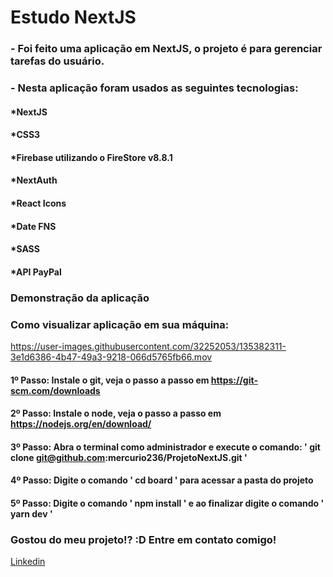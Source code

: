 # Estudo NextJS



### - Foi feito uma aplicação em NextJS, o projeto é para gerenciar tarefas do usuário.


### - Nesta aplicação foram usados as seguintes tecnologias:

#### *NextJS
#### *CSS3
#### *Firebase utilizando o FireStore v8.8.1
#### *NextAuth
#### *React Icons
#### *Date FNS
#### *SASS
#### *API PayPal


### Demonstração da aplicação




### Como visualizar aplicação em sua máquina:
https://user-images.githubusercontent.com/32252053/135382311-3e1d6386-4b47-49a3-9218-066d5765fb66.mov


#### 1º Passo: Instale o git, veja o passo a passo em https://git-scm.com/downloads
#### 2º Passo: Instale o node, veja o passo a passo em https://nodejs.org/en/download/
#### 3º Passo: Abra o terminal como administrador e execute o comando: ' git clone git@github.com:mercurio236/ProjetoNextJS.git '
#### 4º Passo: Digite o comando ' cd board ' para acessar a pasta do projeto
#### 5º Passo: Digite o comando ' npm install ' e ao finalizar digite o comando ' yarn dev '



### Gostou do meu projeto!? :D Entre em contato comigo! 
[Linkedin](https://www.linkedin.com/in/arley-souto-83764915a/) <br/>
